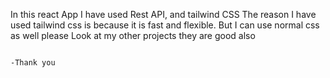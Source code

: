 In this react App I have used Rest API, and tailwind CSS
The reason I have used tailwind css is because it is fast and flexible. But I can use normal css as well
please Look at my other projects they are good also

                                                                              -Thank you
